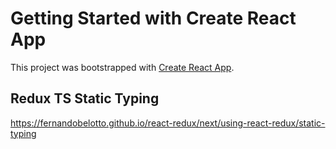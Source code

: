 # Getting Started with Create React App

This project was bootstrapped with [Create React App](https://github.com/facebook/create-react-app).

## Redux TS Static Typing

https://fernandobelotto.github.io/react-redux/next/using-react-redux/static-typing
